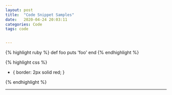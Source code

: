 ```yaml
---
layout: post
title:  "Code Snippet Samples"
date:   2020-04-24 20:03:11
categories: Code
tags: code


---
```


{% highlight ruby %}
def foo
  puts 'foo'
end
{% endhighlight %}





{% highlight css %}

* {
  border: 2px solid red;
}

{% endhighlight %}

---
